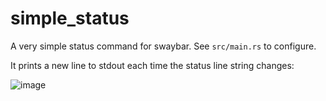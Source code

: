 # simple_status

A very simple status command for swaybar. See `src/main.rs` to configure.

It prints a new line to stdout each time the status line string changes:

![image](https://user-images.githubusercontent.com/179065/179663203-6fae9b74-c355-46ac-a5b3-f502438cba05.png)
